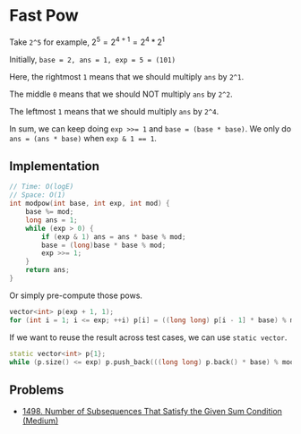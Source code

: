 # Fast Pow

Take `2^5` for example, $2^5 = 2^{4+1} = 2^4 * 2^1$

Initially, `base = 2, ans = 1, exp = 5 = (101)`

Here, the rightmost `1` means that we should multiply `ans` by `2^1`.

The middle `0` means that we should NOT multiply `ans` by `2^2`.

The leftmost `1` means that we should multiply `ans` by `2^4`.

In sum, we can keep doing `exp >>= 1` and `base = (base * base)`. We only do `ans = (ans * base)` when `exp & 1 == 1`.

## Implementation

```cpp
// Time: O(logE)
// Space: O(1)
int modpow(int base, int exp, int mod) {
    base %= mod;
    long ans = 1;
    while (exp > 0) {
        if (exp & 1) ans = ans * base % mod;
        base = (long)base * base % mod;
        exp >>= 1;
    }
    return ans;
}
```

Or simply pre-compute those pows.

```cpp
vector<int> p(exp + 1, 1);
for (int i = 1; i <= exp; ++i) p[i] = ((long long) p[i - 1] * base) % mod;
```

If we want to reuse the result across test cases, we can use `static vector`.

```cpp
static vector<int> p{1};
while (p.size() <= exp) p.push_back(((long long) p.back() * base) % mod);
```

## Problems

* [1498. Number of Subsequences That Satisfy the Given Sum Condition \(Medium\)](https://leetcode.com/problems/number-of-subsequences-that-satisfy-the-given-sum-condition/)

